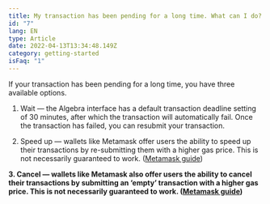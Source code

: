 ```yaml
---
title: My transaction has been pending for a long time. What can I do?
id: "7"
lang: EN
type: Article
date: 2022-04-13T13:34:48.149Z
category: getting-started
isFaq: "1"
---
```

If your transaction has been pending for a long time, you have three available options.

1. Wait — the Algebra interface has a default transaction deadline setting of 30 minutes, after which the transaction will automatically fail. Once the transaction has failed, you can resubmit your transaction. 

2. Speed up — wallets like Metamask offer users the ability to speed up their transactions by re-submitting them with a higher gas price. This is not necessarily guaranteed to work. ([Metamask guide](https://metamask.zendesk.com/hc/en-us/articles/360015489251-How-to-Speed-Up-or-Cancel-a-Pending-Transaction))

**3. Cancel — wallets like Metamask also offer users the ability to cancel their transactions by submitting an ‘empty’ transaction with a higher gas price. This is not necessarily guaranteed to work. ([Metamask guide](https://metamask.zendesk.com/hc/en-us/articles/360015489251-How-to-Speed-Up-or-Cancel-a-Pending-Transaction))**